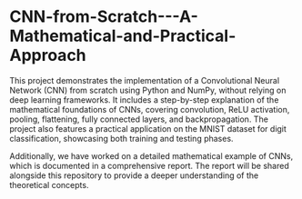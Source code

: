 # CNN-from-Scratch---A-Mathematical-and-Practical-Approach
This project demonstrates the implementation of a Convolutional Neural Network (CNN) from scratch using Python and NumPy, without relying on deep learning frameworks. It includes a step-by-step explanation of the mathematical foundations of CNNs, covering convolution, ReLU activation, pooling, flattening, fully connected layers, and backpropagation. The project also features a practical application on the MNIST dataset for digit classification, showcasing both training and testing phases.

Additionally, we have worked on a detailed mathematical example of CNNs, which is documented in a comprehensive report. The report will be shared alongside this repository to provide a deeper understanding of the theoretical concepts.
